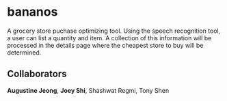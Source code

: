 # bananos
A grocery store puchase optimizing tool. Using the speech recognition tool, a user can list a quantity and item. A collection of this information will be processed in the details page where the cheapest store to buy will be determined.


## Collaborators
**Augustine Jeong**, **Joey Shi**, Shashwat Regmi, Tony Shen
